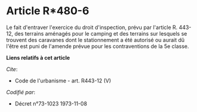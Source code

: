 # Article R*480-6

Le fait d'entraver l'exercice du droit d'inspection, prévu par l'article R. 443-12, des terrains aménagés pour le camping et
des terrains sur lesquels se trouvent des caravanes dont le stationnement a été autorisé ou aurait dû l'être est puni de
l'amende prévue pour les contraventions de la 5e classe.

**Liens relatifs à cet article**

_Cite_:

  - Code de l'urbanisme - art. R443-12 (V)

_Codifié par_:

  - Décret n°73-1023 1973-11-08
